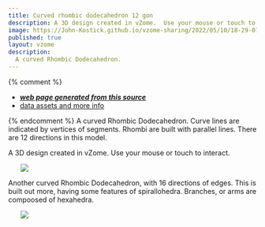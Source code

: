 ```yaml
---
title: Curved rhombic dodecahedron 12 gon
description: A 3D design created in vZome.  Use your mouse or touch to interact.
image: https://John-Kostick.github.io/vzome-sharing/2022/05/10/18-29-07-Curved-rhombic-dodecahedron-12-gon/Curved-rhombic-dodecahedron-12-gon.png
published: true
layout: vzome
description:
  A curved Rhombic Dodecahedron.
---
```


{% comment %}
 - [***web page generated from this source***](<https://John-Kostick.github.io/vzome-sharing/2022/05/10/Curved-rhombic-dodecahedron-12-gon-18-29-07.html>)
 - [data assets and more info](<https://github.com/John-Kostick/vzome-sharing/tree/main/2022/05/10/18-29-07-Curved-rhombic-dodecahedron-12-gon/>)
 
{% endcomment %}
  A curved Rhombic Dodecahedron. Curve lines are indicated by vertices of segments. Rhombi are built with parallel lines. There are 12 directions in this model.    

A 3D design created in vZome.  Use your mouse or touch to interact.

<vzome-viewer style="width: 87%; height: 60vh; margin: 5%"
       src="https://John-Kostick.github.io/vzome-sharing/2022/05/10/18-29-07-Curved-rhombic-dodecahedron-12-gon/Curved-rhombic-dodecahedron-12-gon.vZome" >
  <img src="https://John-Kostick.github.io/vzome-sharing/2022/05/10/18-29-07-Curved-rhombic-dodecahedron-12-gon/Curved-rhombic-dodecahedron-12-gon.png" />
</vzome-viewer>

Another curved Rhombic Dodecahedron, with 16 directions of edges.  This is built out more, having some features of spirallohedra.  Branches, or arms are compoosed of hexahedra.

<vzome-viewer style="width: 87%; height: 60vh; margin: 5%"
      src="https://John-Kostick.github.io/vzome-sharing/2022/05/10/18-24-49-Curved-RD-2/Curved-RD-2.vZome" >
 <img src="https://John-Kostick.github.io/vzome-sharing/2022/05/10/18-24-49-Curved-RD-2/Curved-RD-2.png" />
</vzome-viewer>
